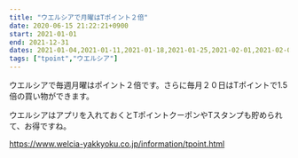 ```yaml
---
title: "ウエルシアで月曜はTポイント２倍"
date: 2020-06-15 21:22:21+0900
start: 2021-01-01
end: 2021-12-31
dates: 2021-01-04,2021-01-11,2021-01-18,2021-01-25,2021-02-01,2021-02-08,2021-02-15,2021-02-22,2021-03-01,2021-03-08,2021-03-15,2021-03-22,2021-03-29
tags: ["tpoint","ウエルシア"]
---
```

ウエルシアで毎週月曜はポイント２倍です。さらに毎月２０日はTポイントで1.5倍の買い物ができます。

ウエルシアはアプリを入れておくとTポイントクーポンやTスタンプも貯められて、お得ですね。

https://www.welcia-yakkyoku.co.jp/information/tpoint.html

